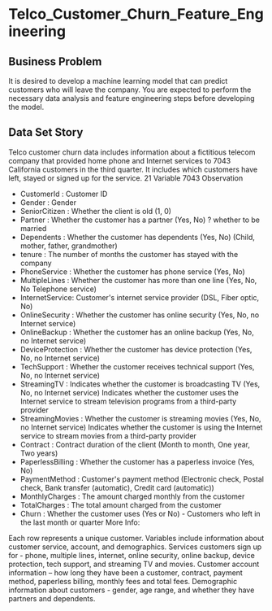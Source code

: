 # Telco_Customer_Churn_Feature_Engineering

## Business Problem

It is desired to develop a machine learning model that can predict customers who will leave the company. You are expected to perform the necessary data analysis and feature engineering steps before developing the model.

## Data Set Story

Telco customer churn data includes information about a fictitious telecom company that provided home phone and Internet services to 7043 California customers in the third quarter. It includes which customers have left, stayed or signed up for the service. 21 Variable 7043 Observation

* CustomerId : Customer ID
* Gender : Gender
* SeniorCitizen : Whether the client is old (1, 0)
* Partner : Whether the customer has a partner (Yes, No) ? whether to be married
* Dependents : Whether the customer has dependents (Yes, No) (Child, mother, father, grandmother)
* tenure : The number of months the customer has stayed with the company
* PhoneService : Whether the customer has phone service (Yes, No)
* MultipleLines : Whether the customer has more than one line (Yes, No, No Telephone service)
* InternetService: Customer's internet service provider (DSL, Fiber optic, No)
* OnlineSecurity : Whether the customer has online security (Yes, No, no Internet service)
* OnlineBackup : Whether the customer has an online backup (Yes, No, no Internet service)
* DeviceProtection : Whether the customer has device protection (Yes, No, no Internet service)
* TechSupport : Whether the customer receives technical support (Yes, No, no Internet service)
* StreamingTV : Indicates whether the customer is broadcasting TV (Yes, No, no Internet service) Indicates whether the customer uses the Internet service to stream television programs from a third-party provider
* StreamingMovies : Whether the customer is streaming movies (Yes, No, no Internet service) Indicates whether the customer is using the Internet service to stream movies from a third-party provider
* Contract : Contract duration of the client (Month to month, One year, Two years)
* PaperlessBilling : Whether the customer has a paperless invoice (Yes, No)
* PaymentMethod : Customer's payment method (Electronic check, Postal check, Bank transfer (automatic), Credit card (automatic))
* MonthlyCharges : The amount charged monthly from the customer
* TotalCharges : The total amount charged from the customer
* Churn : Whether the customer uses (Yes or No) - Customers who left in the last month or quarter
More Info:

Each row represents a unique customer. Variables include information about customer service, account, and demographics. Services customers sign up for - phone, multiple lines, internet, online security, online backup, device protection, tech support, and streaming TV and movies. Customer account information – how long they have been a customer, contract, payment method, paperless billing, monthly fees and total fees. Demographic information about customers - gender, age range, and whether they have partners and dependents.
